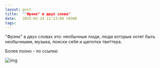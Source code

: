 ```yaml
---
layout: post
title:  ""Фрэнк" в двух слова"
date:   2015-02-24 21:13:00 +0300
tags:   
---
```


"Фрэнк" в двух словах это: необычные люди, люди которые хотят быть необычными, музыка, поиски себя и щепотка твиттера.

Более полно - по ссылке:

![img](https://pp.userapi.com/c623828/v623828846/20305/LL2M3SQ0VHk.jpg)

<!--excerpt-->
